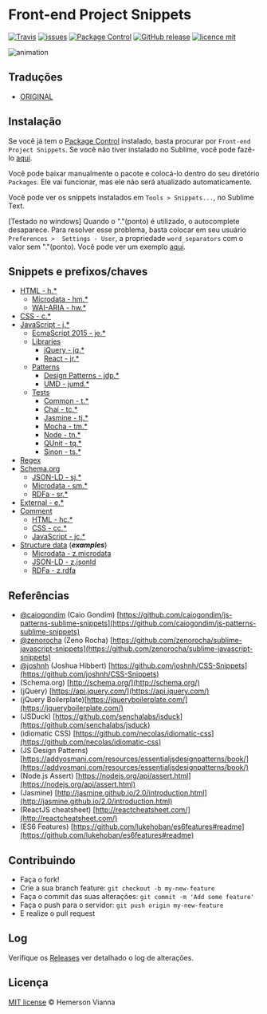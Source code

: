 # Front-end Project Snippets

[![Travis](https://img.shields.io/travis/w3dotdev/sublime-front-end-snippets.svg?style=flat-square)](https://travis-ci.org/w3dotdev/sublime-front-end-snippets)
[![issues](https://img.shields.io/github/issues/w3dotdev/sublime-front-end-snippets.svg?style=flat-square)](https://github.com/w3dotdev/sublime-front-end-snippets/issues)
[![Package Control](https://img.shields.io/packagecontrol/dt/Front-end%20Project%20Snippets.svg?style=flat-square)](https://packagecontrol.io/packages/Front-end%20Project%20Snippets)
[![GitHub release](https://img.shields.io/github/release/w3dotdev/sublime-front-end-snippets.svg?style=flat-square)](https://github.com/w3dotdev/sublime-front-end-snippets/releases)
[![licence mit](https://img.shields.io/badge/license-MIT-blue.svg?style=flat-square)](http://hemersonvianna.mit-license.org/)

![animation](https://cloud.githubusercontent.com/assets/1963897/12625364/a94decc8-c51a-11e5-8546-ca331af65982.gif)

## Traduções

* [ORIGINAL](https://github.com/w3dotdev/sublime-front-end-snippets/)

## Instalação

Se você já tem o [Package Control](http://wbond.net/sublime_packages/package_control) instalado, basta procurar por `Front-end Project Snippets`. Se você não tiver instalado no Sublime, você pode fazê-lo [aqui](http://wbond.net/sublime_packages/package_control/installation).

Você pode baixar manualmente o pacote e colocá-lo dentro do seu diretório `Packages`. Ele vai funcionar, mas ele não será atualizado automaticamente.

Você pode ver os snippets instalados em `Tools > Snippets...`, no Sublime Text.

[Testado no windows] Quando o "."(ponto) é utilizado, o autocomplete desaparece. Para resolver esse problema, basta colocar em seu usuário `Preferences >  Settings - User`, a propriedade `word_separators` com o valor sem "."(ponto). Você pode ver um exemplo [aqui](https://github.com/w3dotdev/sublime-front-end-snippets/blob/master/Preferences.sublime-settings).

## Snippets e prefixos/chaves

- [HTML - h.*](https://github.com/w3dotdev/sublime-front-end-snippets/blob/master/snippets/html/)
  - [Microdata - hm.*](https://github.com/w3dotdev/sublime-front-end-snippets/blob/master/snippets/html/schema/microdata)
  - [WAI-ARIA - hw.*](https://github.com/w3dotdev/sublime-front-end-snippets/blob/master/snippets/html/wai-aria)
- [CSS - c.*](https://github.com/w3dotdev/sublime-front-end-snippets/blob/master/snippets/css/) 
- [JavaScript - j.*](https://github.com/w3dotdev/sublime-front-end-snippets/blob/master/snippets/js/vanilla)
  - [EcmaScript 2015 - je.*](https://github.com/w3dotdev/sublime-front-end-snippets/blob/master/snippets/js/es6/)
  - [Libraries](https://github.com/w3dotdev/sublime-front-end-snippets/blob/master/snippets/js/libraries)
    - [jQuery - jq.*](https://github.com/w3dotdev/sublime-front-end-snippets/blob/master/snippets/js/libraries/jquery)
    - [React - jr.*](https://github.com/w3dotdev/sublime-front-end-snippets/blob/master/snippets/js/libraries/react)
  - [Patterns](https://github.com/w3dotdev/sublime-front-end-snippets/blob/master/snippets/js/patterns)
    - [Design Patterns - jdp.*](https://github.com/w3dotdev/sublime-front-end-snippets/blob/master/snippets/js/patterns/design-patterns)
    - [UMD - jumd.*](https://github.com/w3dotdev/sublime-front-end-snippets/blob/master/snippets/js/patterns/umd)
  - [Tests](https://github.com/w3dotdev/sublime-front-end-snippets/blob/master/snippets/js/tests)
    - [Common - t.*](https://github.com/w3dotdev/sublime-front-end-snippets/blob/master/snippets/js/tests/common)
    - [Chai - tc.*](https://github.com/w3dotdev/sublime-front-end-snippets/blob/master/snippets/js/tests/chai)
    - [Jasmine - tj.*](https://github.com/w3dotdev/sublime-front-end-snippets/blob/master/snippets/js/tests/jasmine)
    - [Mocha - tm.*](https://github.com/w3dotdev/sublime-front-end-snippets/blob/master/snippets/js/tests/mocha)
    - [Node - tn.*](https://github.com/w3dotdev/sublime-front-end-snippets/blob/master/snippets/js/tests/node)
    - [QUnit - tq.*](https://github.com/w3dotdev/sublime-front-end-snippets/blob/master/snippets/js/tests/qunit)
    - [Sinon - ts.*](https://github.com/w3dotdev/sublime-front-end-snippets/blob/master/snippets/js/tests/sinon)
- [Regex](https://github.com/w3dotdev/sublime-front-end-snippets/blob/master/snippets/regex/)
- [Schema.org](https://github.com/w3dotdev/sublime-front-end-snippets/blob/master/snippets/schema)
  - [JSON-LD - sj.*](https://github.com/w3dotdev/sublime-front-end-snippets/blob/master/snippets/schema/json-ld)
  - [Microdata - sm.*](https://github.com/w3dotdev/sublime-front-end-snippets/blob/master/snippets/schema/microdata)
  - [RDFa - sr.*](https://github.com/w3dotdev/sublime-front-end-snippets/blob/master/snippets/schema/rdfa)
- [External - e.*](https://github.com/w3dotdev/sublime-front-end-snippets/blob/master/snippets/external/)
- [Comment](https://github.com/w3dotdev/sublime-front-end-snippets/blob/master/snippets/comment/)
  - [HTML - hc.*](https://github.com/w3dotdev/sublime-front-end-snippets/blob/master/snippets/comment/html)
  - [CSS - cc.*](https://github.com/w3dotdev/sublime-front-end-snippets/blob/master/snippets/comment/css)
  - [JavaScript - jc.*](https://github.com/w3dotdev/sublime-front-end-snippets/blob/master/snippets/comment/js)
- [Structure data](https://github.com/w3dotdev/sublime-front-end-snippets/blob/master/snippets/structured-data) (***examples***)
  - [Microdata - z.microdata](https://github.com/w3dotdev/sublime-front-end-snippets/blob/master/snippets/structured-data/microdata)
  - [JSON-LD - z.jsonld](https://github.com/w3dotdev/sublime-front-end-snippets/blob/master/snippets/structured-data/json-ld)
  - [RDFa - z.rdfa](https://github.com/w3dotdev/sublime-front-end-snippets/blob/master/snippets/structured-data/rdfa)

## Referências

* [@caiogondim](https://github.com/caiogondim) (Caio Gondim)
  [https://github.com/caiogondim/js-patterns-sublime-snippets](https://github.com/caiogondim/js-patterns-sublime-snippets)
* [@zenorocha](https://github.com/zenorocha) (Zeno Rocha)
  [https://github.com/zenorocha/sublime-javascript-snippets](https://github.com/zenorocha/sublime-javascript-snippets)
* [@joshnh](https://github.com/joshnh) (Joshua Hibbert)
  [https://github.com/joshnh/CSS-Snippets](https://github.com/joshnh/CSS-Snippets)
* (Schema.org) [http://schema.org/](http://schema.org/)
* (jQuery) [https://api.jquery.com/](https://api.jquery.com/)
* (jQuery Boilerplate)[https://jqueryboilerplate.com/](https://jqueryboilerplate.com/)
* (JSDuck) [https://github.com/senchalabs/jsduck](https://github.com/senchalabs/jsduck)
* (idiomatic CSS) [https://github.com/necolas/idiomatic-css](https://github.com/necolas/idiomatic-css)
* (JS Design Patterns) [https://addyosmani.com/resources/essentialjsdesignpatterns/book/](https://addyosmani.com/resources/essentialjsdesignpatterns/book/)
* (Node.js Assert) [https://nodejs.org/api/assert.html](https://nodejs.org/api/assert.html)
* (Jasmine) [http://jasmine.github.io/2.0/introduction.html](http://jasmine.github.io/2.0/introduction.html)
* (ReactJS cheatsheet) [http://reactcheatsheet.com/](http://reactcheatsheet.com/)
* (ES6 Features) [https://github.com/lukehoban/es6features#readme](https://github.com/lukehoban/es6features#readme)

## Contribuindo

- Faça o fork!
- Crie a sua branch feature: `git checkout -b my-new-feature`
- Faça o commit das suas alterações: `git commit -m 'Add some feature'`
- Faça o push para o servidor: `git push origin my-new-feature`
- E realize o pull request

## Log

Verifique os [Releases](https://github.com/w3dotdev/sublime-front-end-snippets/releases) ver detalhado o log de alterações.

## Licença

[MIT license](http://hemersonvianna.mit-license.org/) © Hemerson Vianna
